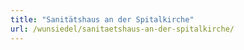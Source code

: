 ```yaml
---
title: "Sanitätshaus an der Spitalkirche"
url: /wunsiedel/sanitaetshaus-an-der-spitalkirche/
---
```

